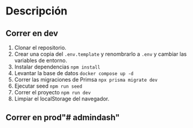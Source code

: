 # Descripción



## Correr en dev


1. Clonar el repositorio.
2. Crear una copia del ```.env.template``` y renombrarlo a ```.env``` y cambiar las variables de entorno.
3. Instalar dependencias ```npm install```
4. Levantar la base de datos ```docker compose up -d```
5. Correr las migraciones de Primsa ```npx prisma migrate dev```
6. Ejecutar seed ```npm run seed```
7. Correr el proyecto ```npm run dev```
8. Limpiar el localStorage del navegador.




## Correr en prod"# admindash" 
